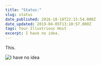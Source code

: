 ```yaml
---
title: "Status:"
slug: status
date_published: 2016-10-18T22:15:54.000Z
date_updated: 2019-04-05T13:10:57.000Z
tags: Your Illustrious Host
excerpt: I have no idea.
---
```


This.

![I have no idea](__GHOST_URL__/content/images/2016/10/IMG_6231.JPG)
